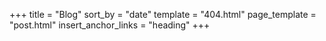+++
title = "Blog"
sort_by = "date"
template = "404.html"
page_template = "post.html"
insert_anchor_links = "heading"
+++